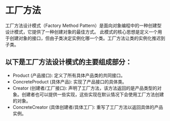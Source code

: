 # 工厂方法

工厂方法设计模式（Factory Method Pattern）是面向对象编程中的一种创建型设计模式，它提供了一种创建对象的最佳方式。
此模式的核心思想是定义一个用于创建对象的接口，但由子类决定实例化哪一个类。工厂方法让类的实例化推迟到子类。

## 以下是工厂方法设计模式的主要组成部分：

* Product (产品接口): 定义了所有具体产品类的共同接口。
* ConcreteProduct (具体产品): 实现了产品接口的具体类。
* Creator (创建者/工厂接口): 声明了工厂方法，该方法返回的是产品类型的对象。创建者也可以提供一些实现，这些实现在默认情况下会使用工厂方法创建的对象。
* ConcreteCreator (具体创建者/具体工厂): 重写了工厂方法以返回具体的产品实例。